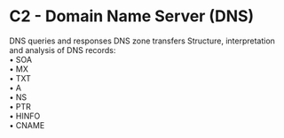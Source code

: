 # C2 - Domain Name Server (DNS)

DNS queries and responses DNS zone transfers Structure, interpretation and analysis of DNS records: \
• SOA \
• MX \
• TXT \
• A \
• NS \
• PTR \
• HINFO \
• CNAME
